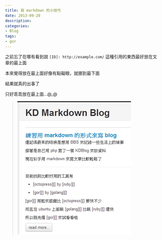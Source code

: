 ```yaml
---
title: 寫 markdown 的小技巧
date: 2013-09-28
description:
categories:
- Blog
tags:
- gor
---
```


[Image01]: 1.png

之前忘了在哪有看到說 `[ID]: http://example.com/` 這種引用的東西最好放在文章的最上面

本來覺得放在最上面好像有點礙眼，就挪到最下面

結果就真的出事了

只好乖乖放在最上面...@_@

> ![Image01][]
